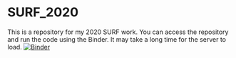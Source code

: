 # SURF_2020
This is a repository for my 2020 SURF work.
You can access the repository and run the code using the Binder. It may take a long time for the server to load. 
[![Binder](https://mybinder.org/badge_logo.svg)](https://mybinder.org/v2/gh/nkanrar/SURF_2020/master)
